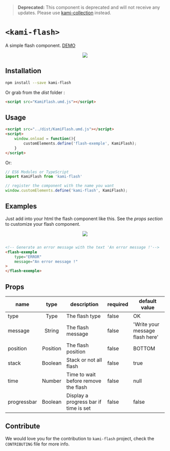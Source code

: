 > **Deprecated:** This component is deprecated and will not receive any updates. Please use [kami-collection](https://github.com/Kamiapp-fr/kami-collection) instead.

# `<kami-flash>`

A simple flash component. [DEMO](https://emilienleroy.fr/assets/flash/)

<p align="center">
  <img  src="https://emilienleroy.fr/assets/flash.gif">
</p>

## Installation


```sh
npm install --save kami-flash
```

Or grab from the *dist* folder :


```html
<script src="KamiFlash.umd.js"></script>
```


## Usage


```html
<script src="../dist/KamiFlash.umd.js"></script>
<script>
    window.onload = function(){
        customElements.define('flash-exemple', KamiFlash);
    }
</script>
```

Or:

```js
// ES6 Modules or TypeScript
import KamiFlash from 'kami-flash'

// register the component with the name you want
window.customElements.define('kami-flash', KamiFlash);
```


## Examples


Just add into your html the flash component like this.
See the *props section* to customize your flash component.

<p align="center">
  <img  src="https://emilienleroy.fr/assets/error.gif">
</p>

```html

<!-- Generate an error message with the text 'An error message !'-->
<flash-exemple
    type="ERROR"
    message="An error message !"
>
</flash-exemple>

```
## Props

| name          |  type    | description                 | required | default value                  |
|-------------- |:--------:|-----------------------------|----------|--------------------------------|
| type          | Type     | The flash type              | false    | OK                             |
| message       | String   | The flash message           | false    | 'Write your message flash here'|
| position      | Position | The flash position          | false    | BOTTOM                         |
| stack         | Boolean  | Stack or not all flash      | false    | true                           |
| time          | Number   | Time to wait before remove the flash | false | null                     |
| progressbar   | Boolean  | Display a progress bar if time is set| false | false                    |

## Contribute

We would love you for the contribution to ``kami-flash`` project, check the ``CONTRIBUTING`` file for more info.

